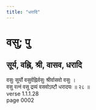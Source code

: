 ```yaml
---
title: "धरादि"
---
```


# वसु; पु
## सूर्य, वह्नि, श्री, वासव, धरादि
वसुः सूर्यो वसुर्वह्निर्वसुः श्रीर्वासवो वसुः ।<br />वसु रत्नं वसु द्रव्यं वसवोऽष्टौ धरादयः ॥ २८ ॥<br />verse 1.1.1.28<br />page 0002

